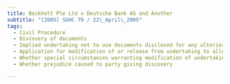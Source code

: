 ```yaml
---
title: Beckkett Pte Ltd v Deutsche Bank AG and Another 
subtitle: "[2005] SGHC 79 / 22\_April\_2005"
tags:
  - Civil Procedure
  - Discovery of documents
  - Implied undertaking not to use documents disclosed for any ulterior purpose
  - Application for modification of or release from undertaking to allow use of documents in separate proceedings in Indonesia
  - Whether special circumstances warranting modification of undertaking
  - Whether prejudice caused to party giving discovery

---
```


